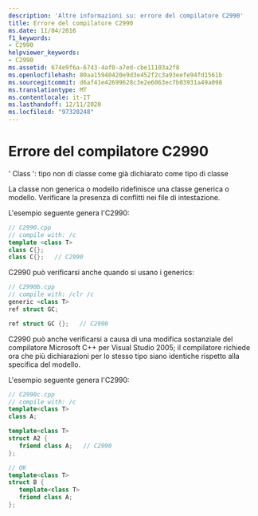 ```yaml
---
description: 'Altre informazioni su: errore del compilatore C2990'
title: Errore del compilatore C2990
ms.date: 11/04/2016
f1_keywords:
- C2990
helpviewer_keywords:
- C2990
ms.assetid: 674e9f6a-6743-4af0-a7ed-cbe11103a2f8
ms.openlocfilehash: 80aa15940420e9d3e452f2c3a93eefe94fd1561b
ms.sourcegitcommit: d6af41e42699628c3e2e6063ec7b03931a49a098
ms.translationtype: MT
ms.contentlocale: it-IT
ms.lasthandoff: 12/11/2020
ms.locfileid: "97328248"
---
```

# <a name="compiler-error-c2990"></a>Errore del compilatore C2990

' Class ': tipo non di classe come già dichiarato come tipo di classe

La classe non generica o modello ridefinisce una classe generica o modello. Verificare la presenza di conflitti nei file di intestazione.

L'esempio seguente genera l'C2990:

```cpp
// C2990.cpp
// compile with: /c
template <class T>
class C{};
class C{};   // C2990
```

C2990 può verificarsi anche quando si usano i generics:

```cpp
// C2990b.cpp
// compile with: /clr /c
generic <class T>
ref struct GC;

ref struct GC {};   // C2990
```

C2990 può anche verificarsi a causa di una modifica sostanziale del compilatore Microsoft C++ per Visual Studio 2005; il compilatore richiede ora che più dichiarazioni per lo stesso tipo siano identiche rispetto alla specifica del modello.

L'esempio seguente genera l'C2990:

```cpp
// C2990c.cpp
// compile with: /c
template<class T>
class A;

template<class T>
struct A2 {
   friend class A;   // C2990
};

// OK
template<class T>
struct B {
   template<class T>
   friend class A;
};
```
